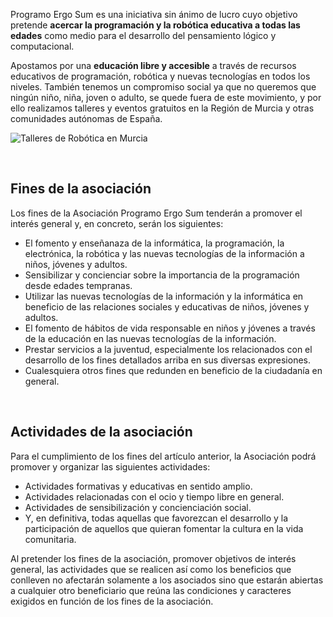Programo Ergo Sum es una iniciativa sin ánimo de lucro cuyo objetivo pretende **acercar la programación y la robótica educativa a todas las edades** como medio para el desarrollo del pensamiento lógico y computacional.

Apostamos por una **educación libre y accesible** a través de recursos educativos de programación, robótica y nuevas tecnologías en todos los niveles. También tenemos un compromiso social ya que no queremos que ningún niño, niña, joven o adulto, se quede fuera de este movimiento, y por ello realizamos talleres y eventos gratuitos en la Región de Murcia y otras comunidades autónomas de España.

![Talleres de Robótica en Murcia](asociacion.png)



<br />



## Fines de la asociación

Los fines de la Asociación Programo Ergo Sum tenderán a promover el interés general y, en concreto, serán los siguientes:

- El fomento y enseñanaza de la informática, la programación, la electrónica, la robótica y las nuevas tecnologías de la información a niños, jóvenes y adultos.
- Sensibilizar y concienciar sobre la importancia de la programación desde edades tempranas.
- Utilizar las nuevas tecnologías de la información y la informática en beneficio de las relaciones sociales y educativas de niños, jóvenes y adultos.
- El fomento de hábitos de vida responsable en niños y jóvenes a través de la educación en las nuevas tecnologías de la información.
- Prestar servicios a la juventud, especialmente los relacionados con el desarrollo de los fines detallados arriba en sus diversas expresiones.
- Cualesquiera otros fines que redunden en beneficio de la ciudadanía en general.



<br />



## Actividades de la asociación

Para el cumplimiento de los fines del artículo anterior, la Asociación podrá promover y organizar las siguientes actividades:

- Actividades formativas y educativas en sentido amplio.
- Actividades relacionadas con el ocio y tiempo libre en general.
- Actividades de sensibilización y concienciación social.
- Y, en definitiva, todas aquellas que favorezcan el desarrollo y la participación de aquellos que quieran fomentar la cultura en la vida comunitaria.

Al pretender los fines de la asociación, promover objetivos de interés general, las actividades que se realicen así como los beneficios que conlleven no afectarán solamente a los asociados sino que estarán abiertas a cualquier otro beneficiario que reúna las condiciones y caracteres exigidos en función de los fines de la asociación.
